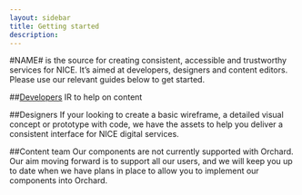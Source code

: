 ```yaml
---
layout: sidebar
title: Getting started
description: 
---
```


#NAME# is the source for creating consistent, accessible and trustworthy services for NICE. It’s aimed at developers, designers and content editors. Please use our relevant guides below to get started.

##<a href="{{ site.baseurl }}{% link technical/installation.md %}">Developers</a>
IR to help on content
 
##Designers
If your looking to create a basic wireframe, a detailed visual concept or prototype with code, we have the assets to help you deliver a consistent interface for NICE digital services. 
 
##Content team
Our components are not currently supported with Orchard. Our aim moving forward is to support all our users, and we will keep you up to date when we have plans in place to allow you to implement our components into Orchard.
 
